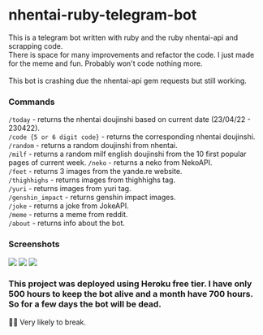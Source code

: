 # nhentai-ruby-telegram-bot
This is a telegram bot written with ruby and the ruby nhentai-api and scrapping code. <br>
There is space for many improvements and refactor the code.
I just made for the meme and fun. Probably won't code nothing more.<br><br>
This bot is crashing due the nhentai-api gem requests but still working.


### Commands
`/today` - returns the nhentai doujinshi based on current date (23/04/22 - 230422). <br>
`/code {5 or 6 digit code}` - returns the corresponding nhentai doujinshi.<br>
`/random` - returns a random doujinshi from nhentai.<br>
`/milf` - returns a random milf english doujinshi from the 10 first popular pages of current week.
`/neko` - returns a neko from NekoAPI.<br>
`/feet` - returns 3 images from the yande.re website.<br>
`/thighhighs` - returns images from thighhighs tag.<br>
`/yuri` - returns images from yuri tag.<br>
`/genshin_impact` - returns genshin impact images. <br>
`/joke` - returns a joke from JokeAPI.<br>
`/meme` - returns a meme from reddit.<br>
`/about` - returns info about the bot.<br>

### Screenshots
<img src="https://i.imgur.com/880yr8G.png" />
<img src="https://i.imgur.com/tw8WXpc.png" />
<img src="https://i.imgur.com/nsFW8ER.png" />

### This project was deployed using Heroku free tier. I have only 500 hours to keep the bot alive and a month have 700 hours. So for a few days the bot will be dead.

👌🏻 Very likely to break.
